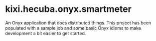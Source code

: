 # kixi.hecuba.onyx.smartmeter

An Onyx application that does distributed things. This project has been
populated with a sample job and some basic Onyx idioms to make development
a bit easier to get started.

